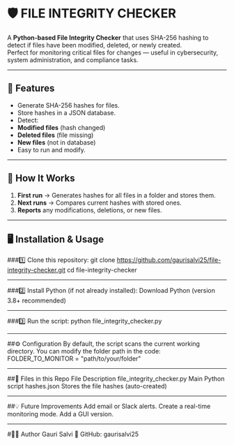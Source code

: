 # 🛡️ FILE INTEGRITY CHECKER

A **Python-based File Integrity Checker** that uses SHA-256 hashing to detect if files have been modified, deleted, or newly created.  
Perfect for monitoring critical files for changes — useful in cybersecurity, system administration, and compliance tasks.

---

## 📜 Features
- Generate SHA-256 hashes for files.
- Store hashes in a JSON database.
- Detect:
- **Modified files** (hash changed)
- **Deleted files** (file missing)
- **New files** (not in database)
- Easy to run and modify.

---

## 🚀 How It Works
1. **First run** → Generates hashes for all files in a folder and stores them.
2. **Next runs** → Compares current hashes with stored ones.
3. **Reports** any modifications, deletions, or new files.

---

## 🖥️ Installation & Usage
###1️⃣ Clone this repository:
git clone https://github.com/gaurisalvi25/file-integrity-checker.git
cd file-integrity-checker

---

###2️⃣ Install Python (if not already installed):
Download Python (version 3.8+ recommended)

---

###3️⃣ Run the script:
python file_integrity_checker.py

---

##⚙️ Configuration
By default, the script scans the current working directory.
You can modify the folder path in the code:
FOLDER_TO_MONITOR = "path/to/your/folder"

---

##📂 Files in this Repo
File	Description
file_integrity_checker.py	Main Python script
hashes.json	Stores the file hashes (auto-created)

---

##💡 Future Improvements
Add email or Slack alerts.
Create a real-time monitoring mode.
Add a GUI version.

---

#👩‍💻 Author
Gauri Salvi
💼 GitHub: gaurisalvi25
